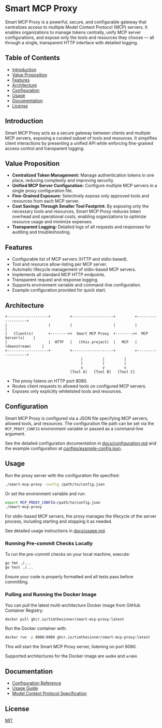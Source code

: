 # Smart MCP Proxy

Smart MCP Proxy is a powerful, secure, and configurable gateway that centralizes access to multiple Model Context Protocol (MCP) servers. It enables organizations to manage tokens centrally, unify MCP server configurations, and expose only the tools and resources they choose — all through a single, transparent HTTP interface with detailed logging.

## Table of Contents

- [Introduction](#introduction)
- [Value Proposition](#value-proposition)
- [Features](#features)
- [Architecture](#architecture)
- [Configuration](#configuration)
- [Usage](#usage)
- [Documentation](#documentation)
- [License](#license)

## Introduction

Smart MCP Proxy acts as a secure gateway between clients and multiple MCP servers, exposing a curated subset of tools and resources. It simplifies client interactions by presenting a unified API while enforcing fine-grained access control and transparent logging.

## Value Proposition

- **Centralized Token Management:** Manage authentication tokens in one place, reducing complexity and improving security.
- **Unified MCP Server Configuration:** Configure multiple MCP servers in a single proxy configuration file.
- **Fine-Grained Exposure:** Selectively expose only approved tools and resources from each MCP server.
- **Cost Savings Through Smaller Tool Footprint:** By exposing only the necessary tools and resources, Smart MCP Proxy reduces token overhead and operational costs, enabling organizations to optimize resource usage and minimize expenses.
- **Transparent Logging:** Detailed logs of all requests and responses for auditing and troubleshooting.

## Features

- Configurable list of MCP servers (HTTP and stdio-based).
- Tool and resource allow-listing per MCP server.
- Automatic lifecycle management of stdio-based MCP servers.
- Implements all standard MCP HTTP endpoints.
- Transparent request and response logging.
- Supports environment variable and command-line configuration.
- Example configuration provided for quick start.

## Architecture

```
+-------------------+         +-------------------+         +-------------------+
|                   |         |                   |         |                   |
|   Client(s)       +-------->+  Smart MCP Proxy  +-------->+  MCP Server(s)    |
|                   |  HTTP   |   (this project)  |   MCP   |  (downstream)     |
+-------------------+         +-------------------+         +-------------------+
                                   |         |         |
                                   |         |         |
                                   v         v         v
                              [Tool A]   [Tool B]   [Tool C]
```

- The proxy listens on HTTP port 8080.
- Routes client requests to allowed tools on configured MCP servers.
- Exposes only explicitly whitelisted tools and resources.

## Configuration

Smart MCP Proxy is configured via a JSON file specifying MCP servers, allowed tools, and resources. The configuration file path can be set via the `MCP_PROXY_CONFIG` environment variable or passed as a command-line argument.

See the detailed configuration documentation in [docs/configuration.md](docs/configuration.md) and the example configuration at [configs/example-config.json](configs/example-config.json).

## Usage

Run the proxy server with the configuration file specified:

```bash
./smart-mcp-proxy -config /path/to/config.json
```

Or set the environment variable and run:

```bash
export MCP_PROXY_CONFIG=/path/to/config.json
./smart-mcp-proxy
```

For stdio-based MCP servers, the proxy manages the lifecycle of the server process, including starting and stopping it as needed.

See detailed usage instructions in [docs/usage.md](docs/usage.md).

### Running Pre-commit Checks Locally

To run the pre-commit checks on your local machine, execute:

```bash
go fmt ./...
go test ./...
```

Ensure your code is properly formatted and all tests pass before committing.

### Pulling and Running the Docker Image

You can pull the latest multi-architecture Docker image from GitHub Container Registry:

```bash
docker pull ghcr.io/timthesinner/smart-mcp-proxy:latest
```

Run the Docker container with:

```bash
docker run -p 8080:8080 ghcr.io/timthesinner/smart-mcp-proxy:latest
```

This will start the Smart MCP Proxy server, listening on port 8080.

Supported architectures for the Docker image are `amd64` and `arm64`.

## Documentation

- [Configuration Reference](docs/configuration.md)
- [Usage Guide](docs/usage.md)
- [Model Context Protocol Specification](https://modelcontextprotocol.io/specification/2025-03-26)

## License

[MIT](LICENSE)